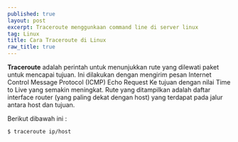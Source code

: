 ```yaml
---
published: true
layout: post
excerpt: Traceroute menggunkaan command line di server linux
tag: Linux
title: Cara Traceroute di Linux
raw_title: true
---
```

**Traceroute** adalah perintah untuk menunjukkan rute yang dilewati paket untuk mencapai tujuan. Ini dilakukan dengan mengirim pesan Internet Control Message Protocol (ICMP) Echo Request Ke tujuan dengan nilai Time to Live yang semakin meningkat. Rute yang ditampilkan adalah daftar interface router (yang paling dekat dengan host) yang terdapat pada jalur antara host dan tujuan.

Berikut dibawah ini :
```sh
$ traceroute ip/host
```
